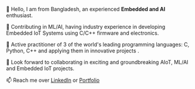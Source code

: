 👋 Hello, I am from Bangladesh, an experienced **Embedded and AI** enthusiast.

👀 Contributing in ML/AI, having industry experience in developing Embedded IoT Systems using C/C++ firmware and electronics.

🌱 Active practitioner of 3 of the world's leading programming languages: C, Python, C++ and applying them in innovative projects .

💞️ Look forward to collaborating in exciting and groundbreaking AIoT, ML/AI and Embedded IoT projects.

📫 Reach me over [LinkedIn](https://linkedin.com/in/navidbinahmed) or [Portfolio](https://navidbinahmed.com)
